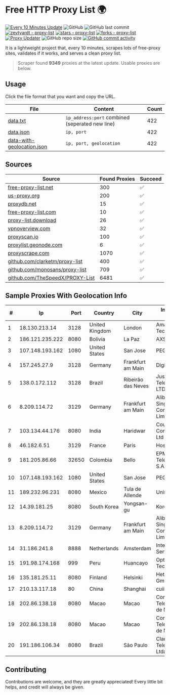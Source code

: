 
# Free HTTP Proxy List 🌍

[![Every 10 Minutes Update](https://github.com/mertguvencli/http-proxy-list/actions/workflows/main.yml/badge.svg?branch=main)](https://github.com/mertguvencli/http-proxy-list/actions/workflows/main.yml)
![GitHub](https://img.shields.io/github/license/mertguvencli/http-proxy-list)
![GitHub last commit](https://img.shields.io/github/last-commit/mertguvencli/http-proxy-list)
[![zevtyardt - proxy-list](https://img.shields.io/static/v1?label=zevtyardt&message=proxy-list&color=blue&logo=github)](https://github.com/zevtyardt/proxy-list "Go to GitHub repo")
[![stars - proxy-list](https://img.shields.io/github/stars/zevtyardt/proxy-list?style=social)](https://github.com/zevtyardt/proxy-list)
[![forks - proxy-list](https://img.shields.io/github/forks/zevtyardt/proxy-list?style=social)](https://github.com/zevtyardt/proxy-list)
[![Proxy Updater](https://github.com/zevtyardt/proxy-list/workflows/Proxy%20Updater/badge.svg)](https://github.com/zevtyardt/proxy-list/actions?query=workflow:"Proxy+Updater")
![GitHub repo size](https://img.shields.io/github/repo-size/zevtyardt/proxy-list)
[![GitHub commit activity](https://img.shields.io/github/commit-activity/m/zevtyardt/proxy-list?logo=commits)](https://github.com/zevtyardt/proxy-list/commits/main)

It is a lightweight project that, every 10 minutes, scrapes lots of free-proxy sites, validates if it works, and serves a clean proxy list.

> Scraper found **9349** proxies at the latest update. Usable proxies are below.

## Usage

Click the file format that you want and copy the URL.

|File|Content|Count|
|----|-------|-----|
|[data.txt](https://raw.githubusercontent.com/mertguvencli/http-proxy-list/main/proxy-list/data.txt)|`ip_address:port` combined (seperated new line)|422|
|[data.json](https://raw.githubusercontent.com/mertguvencli/http-proxy-list/main/proxy-list/data.json)|`ip, port`|422|
|[data-with-geolocation.json](https://raw.githubusercontent.com/mertguvencli/http-proxy-list/main/proxy-list/data-with-geolocation.json)|`ip, port, geolocation`|422|

## Sources

|Source|Found Proxies|Succeed|
|------|-------------|-------|
|[free-proxy-list.net](https://free-proxy-list.net)|300|✅|
|[us-proxy.org](https://www.us-proxy.org)|200|✅|
|[proxydb.net](http://proxydb.net)|15|✅|
|[free-proxy-list.com](https://free-proxy-list.com/?page=&port=&type%5B%5D=http&type%5B%5D=https&up_time=0&search=Search)|10|✅|
|[proxy-list.download](https://www.proxy-list.download/HTTP)|26|✅|
|[vpnoverview.com](https://vpnoverview.com/privacy/anonymous-browsing/free-proxy-servers)|32|✅|
|[proxyscan.io](https://www.proxyscan.io)|100|✅|
|[proxylist.geonode.com](https://proxylist.geonode.com/api/proxy-list?limit=300&page=1&sort_by=lastChecked&sort_type=desc&protocols=http,https)|6|✅|
|[proxyscrape.com](https://api.proxyscrape.com/v2/?request=displayproxies&protocol=http&timeout=10000&country=all&ssl=all&anonymity=all)|1070|✅|
|[github.com/clarketm/proxy-list](https://raw.githubusercontent.com/clarketm/proxy-list/master/proxy-list-raw.txt)|400|✅|
|[github.com/monosans/proxy-list](https://raw.githubusercontent.com/monosans/proxy-list/main/proxies/http.txt)|709|✅|
|[github.com/TheSpeedX/PROXY-List](https://raw.githubusercontent.com/TheSpeedX/PROXY-List/master/http.txt)|6481|✅|


## Sample Proxies With Geolocation Info

|#|Ip|Port|Country|City|Internet Service Provider|
|-|--|----|-------|----|-------------------------|
|1|18.130.213.14|3128|United Kingdom|London|Amazon Technologies Inc.|
|2|186.121.235.222|8080|Bolivia|La Paz|AXS Bolivia S. A.|
|3|107.148.193.162|1080|United States|San Jose|PEG TECH INC|
|4|157.245.27.9|3128|Germany|Frankfurt am Main|DigitalOcean, LLC|
|5|138.0.172.112|3128|Brazil|Ribeirão das Neves|JustWeb TelecomunicaÔÔes LTDA|
|6|8.209.114.72|3129|Germany|Frankfurt am Main|Alibaba.com Singapore E-Commerce Private Limited|
|7|103.134.44.176|8080|India|Haridwar|Countrylink Communiction Pvt Ltd|
|8|46.182.6.51|3129|France|Paris|Hosteur SAS|
|9|181.205.86.66|32650|Colombia|Bello|EPM Telecomunicaciones S.A. E.S.P.|
|10|107.148.193.162|1080|United States|San Jose|PEG TECH INC|
|11|189.232.96.231|8080|Mexico|Tula de Allende|Uninet S.A. de C.V.|
|12|14.39.181.25|8080|South Korea|Yongsan-gu|Korea Telecom|
|13|8.209.114.72|3129|Germany|Frankfurt am Main|Alibaba.com Singapore E-Commerce Private Limited|
|14|31.186.241.8|8888|Netherlands|Amsterdam|InterNAP Network Services|
|15|191.98.174.168|999|Peru|Huancayo|Optical Technologies S.A.C.|
|16|135.181.25.11|8080|Finland|Helsinki|Hetzner Online GmbH|
|17|210.13.117.18|80|China|Shanghai|cuii shanghai|
|18|202.86.138.18|8080|Macao|Macao|Companhia de Telecomunicacoes de Macau|
|19|202.86.138.18|8080|Macao|Macao|Companhia de Telecomunicacoes de Macau|
|20|191.186.106.34|8080|Brazil|São Paulo|Claro NXT Telecomunicacoes Ltda|



## Contributing

Contributions are welcome, and they are greatly appreciated! Every
little bit helps, and credit will always be given.

